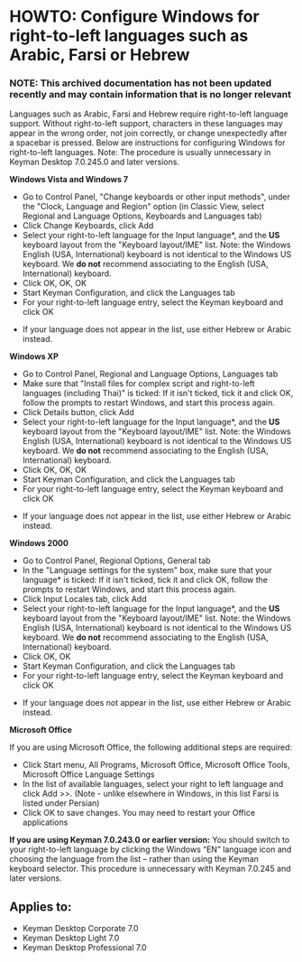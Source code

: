 # HOWTO: Configure Windows for right-to-left languages such as Arabic, Farsi or Hebrew

### **NOTE**: This archived documentation has not been updated recently and may contain information that is no longer relevant

Languages such as Arabic, Farsi and Hebrew require right-to-left language support. Without right-to-left support, characters in these languages may appear in the wrong order, not join correctly, or change unexpectedly after a spacebar is pressed. Below are instructions for configuring Windows for right-to-left languages.  Note: The procedure is usually unnecessary in Keyman Desktop 7.0.245.0 and later versions.

**Windows Vista and Windows 7**

- Go to Control Panel, "Change keyboards or other input methods", under the "Clock, Language and Region" option (in Classic View, select Regional and Language Options, Keyboards and Languages tab)
- Click Change Keyboards, click Add
- Select your right-to-left language for the Input language*, and the **US** keyboard layout from the "Keyboard layout/IME" list. Note: the Windows English (USA, International) keyboard is not identical to the Windows US keyboard. We **do not** recommend associating to the English (USA, International) keyboard.  
- Click OK, OK, OK
- Start Keyman Configuration, and click the Languages tab
- For your right-to-left language entry, select the Keyman keyboard and click OK

* If your language does not appear in the list, use either Hebrew or Arabic instead.

**Windows XP**

- Go to Control Panel, Regional and Language Options, Languages tab
- Make sure that "Install files for complex script and right-to-left languages (including Thai)" is ticked: If it isn't ticked, tick it and click OK, follow the prompts to restart Windows, and start this process again.
- Click Details button, click Add
- Select your right-to-left language for the Input language*, and the **US** keyboard layout from the "Keyboard layout/IME" list. Note: the Windows English (USA, International) keyboard is not identical to the Windows US keyboard. We **do not** recommend associating to the English (USA, International) keyboard.  
- Click OK, OK, OK
- Start Keyman Configuration, and click the Languages tab
- For your right-to-left language entry, select the Keyman keyboard and click OK

* If your language does not appear in the list, use either Hebrew or Arabic instead.

**Windows 2000**

- Go to Control Panel, Regional Options, General tab
- In the "Language settings for the system" box, make sure that your language* is ticked: If it isn't ticked, tick it and click OK, follow the prompts to restart Windows, and start this process again.
- Click Input Locales tab, click Add
- Select your right-to-left language for the Input language*, and the **US** keyboard layout from the "Keyboard layout/IME" list. Note: the Windows English (USA, International) keyboard is not identical to the Windows US keyboard. We **do not** recommend associating to the English (USA, International) keyboard.  
- Click OK, OK
- Start Keyman Configuration, and click the Languages tab
- For your right-to-left language entry, select the Keyman keyboard and click OK

* If your language does not appear in the list, use either Hebrew or Arabic instead.

**Microsoft Office**

If you are using Microsoft Office, the following additional steps are required:

- Click Start menu, All Programs, Microsoft Office, Microsoft Office Tools, Microsoft Office  Language Settings
- In the list of available languages, select your right to left language and click Add &gt;&gt;.  (Note - unlike elsewhere in Windows, in this list Farsi is listed under Persian)
- Click OK to save changes.  You may need to restart your Office applications

**If you are using Keyman 7.0.243.0 or earlier version:** You should switch to your right-to-left language by clicking the Windows “EN” language icon and choosing the language from the list – rather than using the Keyman keyboard selector.  This procedure is unnecessary with Keyman 7.0.245 and later versions.

## Applies to:
* Keyman Desktop Corporate 7.0
* Keyman Desktop Light 7.0
* Keyman Desktop Professional 7.0